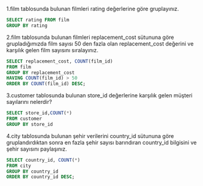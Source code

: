 1.film tablosunda bulunan filmleri rating değerlerine göre gruplayınız.
```sql
SELECT rating FROM film
GROUP BY rating
```
2.film tablosunda bulunan filmleri replacement_cost sütununa göre grupladığımızda film sayısı 50 den fazla olan replacement_cost değerini ve karşılık gelen film sayısını sıralayınız.
```sql
SELECT replacement_cost, COUNT(film_id)
FROM film
GROUP BY replacement_cost
HAVING COUNT(film_id) > 50
ORDER BY COUNT(film_id) DESC;
```
3.customer tablosunda bulunan store_id değerlerine karşılık gelen müşteri sayılarını nelerdir? 
```sql
SELECT store_id,COUNT(*) 
FROM customer
GROUP BY store_id
```
4.city tablosunda bulunan şehir verilerini country_id sütununa göre gruplandırdıktan sonra en fazla şehir sayısı barındıran country_id bilgisini ve şehir sayısını paylaşınız.
```sql
SELECT country_id, COUNT(*) 
FROM city
GROUP BY country_id
ORDER BY country_id DESC;
```
